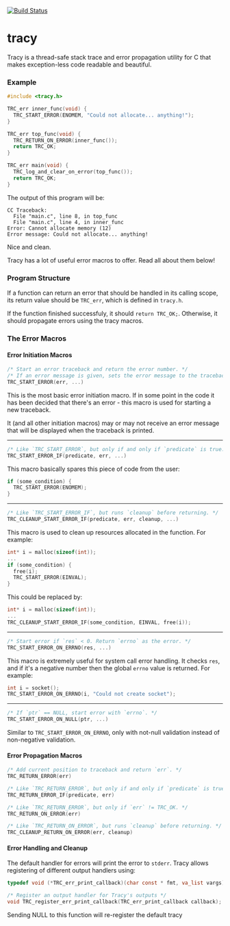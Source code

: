 [![Build Status](https://travis-ci.org/FarmerSez/tracy.svg?branch=master)](https://travis-ci.org/FarmerSez/tracy)

# tracy
Tracy is a thread-safe stack trace and error propagation utility for C that makes 
exception-less code readable and beautiful.

### Example

```c
#include <tracy.h>

TRC_err inner_func(void) {
  TRC_START_ERROR(ENOMEM, "Could not allocate... anything!");
}

TRC_err top_func(void) {
  TRC_RETURN_ON_ERROR(inner_func());
  return TRC_OK;
}

TRC_err main(void) {
  TRC_log_and_clear_on_error(top_func());
  return TRC_OK;
}
```

The output of this program will be:

```
CC Traceback:
  File "main.c", line 8, in top_func
  File "main.c", line 4, in inner_func
Error: Cannot allocate memory (12)
Error message: Could not allocate... anything!
```

Nice and clean.

Tracy has a lot of useful error macros to offer. Read all about them below!

### Program Structure
If a function can return an error that should be handled in its calling scope, its return 
value should be `TRC_err`, which is defined in `tracy.h`. 

If the function finished successfuly, it should `return TRC_OK;`. 
Otherwise, it should propagate errors using the tracy macros.

### The Error Macros

#### Error Initiation Macros

```c
/* Start an error traceback and return the error number. */
/* If an error message is given, sets the error message to the traceback. */
TRC_START_ERROR(err, ...)
```
This is the most basic error initiation macro. If in some point in the code it has been
decided that there's an error - this macro is used for starting a new traceback.

It (and all other initiation macros) may or may not receive an error message that will
be displayed when the traceback is printed.

---

```c
/* Like `TRC_START_ERROR`, but only if and only if `predicate` is true. */
TRC_START_ERROR_IF(predicate, err, ...)
```

This macro basically spares this piece of code from the user:

```c
if (some_condition) {
  TRC_START_ERROR(ENOMEM);
}
```

---

```c
/* Like `TRC_START_ERROR_IF`, but runs `cleanup` before returning. */
TRC_CLEANUP_START_ERROR_IF(predicate, err, cleanup, ...)
```

This macro is used to clean up resources allocated in the function. For example:

```c
int* i = malloc(sizeof(int));
...
if (some_condition) {
  free(i);
  TRC_START_ERROR(EINVAL);
}
```

This could be replaced by:

```c
int* i = malloc(sizeof(int));
...
TRC_CLEANUP_START_ERROR_IF(some_condition, EINVAL, free(i));
```

---

```c
/* Start error if `res` < 0. Return `errno` as the error. */
TRC_START_ERROR_ON_ERRNO(res, ...)
```

This macro is extremely useful for system call error handling. It checks `res`, and if
it's a negative number then the global `errno` value is returned. For example:

```c
int i = socket();
TRC_START_ERROR_ON_ERRNO(i, "Could not create socket");
```

---

```c
/* If `ptr` == NULL, start error with `errno`. */
TRC_START_ERROR_ON_NULL(ptr, ...)
```

Similar to `TRC_START_ERROR_ON_ERRNO`, only with not-null validation instead of non-negative validation.

#### Error Propagation Macros

```c
/* Add current position to traceback and return `err`. */
TRC_RETURN_ERROR(err)
```

```c
/* Like `TRC_RETURN_ERROR`, but only if and only if `predicate` is true. */
TRC_RETURN_ERROR_IF(predicate, err)
```

```c
/* Like `TRC_RETURN_ERROR`, but only if `err` != TRC_OK. */
TRC_RETURN_ON_ERROR(err)
```

```c
/* Like `TRC_RETURN_ON_ERROR`, but runs `cleanup` before returning. */
TRC_CLEANUP_RETURN_ON_ERROR(err, cleanup)
```

#### Error Handling and Cleanup

The default handler for errors will print the error to `stderr`. Tracy allows
registering of different output handlers using:

```c
typedef void (*TRC_err_print_callback)(char const * fmt, va_list vargs);

/* Register an output handler for Tracy's outputs */
void TRC_register_err_print_callback(TRC_err_print_callback callback);
```

Sending NULL to this function will re-register the default tracy


